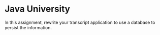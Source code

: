 # Java University

In this assignment, rewrite your transcript application to use a database to persist the information.

